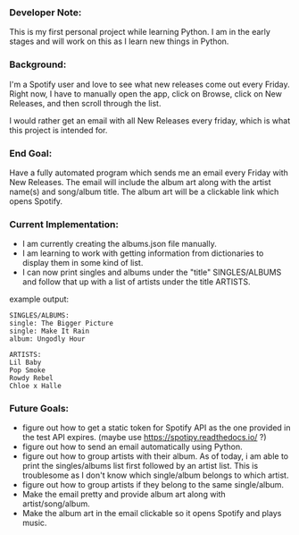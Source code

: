 ### Developer Note:

This is my first personal project while learning Python. I am in the early 
stages and will work on this as I learn new things in Python. 

### Background:

I'm a Spotify user and love to see what new releases come out every Friday.
Right now, I have to manually open the app, click on Browse, click on New
Releases, and then scroll through the list. 

I would rather get an email with all New Releases every friday, which is what
this project is intended for. 

### End Goal: 
Have a fully automated program which sends me an email every Friday with 
New Releases.  The email will include the album art along with the artist 
name(s) and song/album title.  The album art will be a clickable link 
which opens Spotify. 


### Current Implementation:
- I am currently creating the albums.json file manually. 
- I am learning to work with getting information from dictionaries to display 
them in some kind of list. 
- I can now print singles and albums under the "title" SINGLES/ALBUMS and
follow that up with a list of artists under the title ARTISTS.

example output: 
```
SINGLES/ALBUMS:
single: The Bigger Picture
single: Make It Rain
album: Ungodly Hour

ARTISTS: 
Lil Baby
Pop Smoke
Rowdy Rebel
Chloe x Halle
```

### Future Goals:
- figure out how to get a static token for Spotify API as the one provided in
the test API expires. (maybe use https://spotipy.readthedocs.io/ ?)
- figure out how to send an email automatically using Python.
- figure out how to group artists with their album.  As of today, i am able to 
print the singles/albums list first followed by an artist list. This is troublesome
as I don't know which single/album belongs to which artist. 
- figure out how to group artists if they belong to the same single/album.
- Make the email pretty and provide album art along with artist/song/album.
- Make the album art in the email clickable so it opens Spotify and plays music. 

